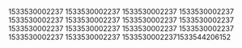 1533530002237
1533530002237
1533530002237
1533530002237
1533530002237
1533530002237
1533530002237
1533530002237
1533530002237
1533530002237
1533530002237
1533530002237
1533530002237
1533530002237
15335300022371533544206152